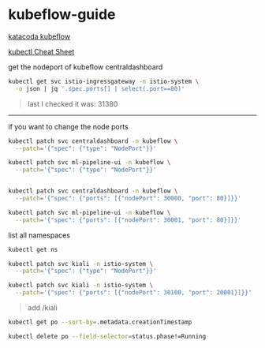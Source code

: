 # kubeflow-guide

[katacoda kubeflow](https://katacoda.com/embed/kubernetes-kubeflow)

[kubectl Cheat Sheet](https://kubernetes.io/docs/reference/kubectl/cheatsheet/)

get the nodeport of kubeflow centraldashboard
```bash
kubectl get svc istio-ingressgateway -n istio-system \
  -o json | jq '.spec.ports[] | select(.port==80)'
```
> last I checked it was: 31380
---

if you want to change the node ports
```bash
kubectl patch svc centraldashboard -n kubeflow \
  --patch='{"spec": {"type": "NodePort"}}'

kubectl patch svc ml-pipeline-ui -n kubeflow \
  --patch='{"spec": {"type": "NodePort"}}'


kubectl patch svc centraldashboard -n kubeflow \
  --patch='{"spec": {"ports": [{"nodePort": 30000, "port": 80}]}}'

kubectl patch svc ml-pipeline-ui -n kubeflow \
  --patch='{"spec": {"ports": [{"nodePort": 30001, "port": 80}]}}'
```

list all namespaces
```bash
kubectl get ns 
```

```bash
kubectl patch svc kiali -n istio-system \
  --patch='{"spec": {"type": "NodePort"}}'

kubectl patch svc kiali -n istio-system \
  --patch='{"spec": {"ports": [{"nodePort": 30100, "port": 20001}]}}'
```
> add /kiali

```bash
kubectl get po --sort-by=.metadata.creationTimestamp
```

```bash
kubectl delete po --field-selector=status.phase!=Running
```
